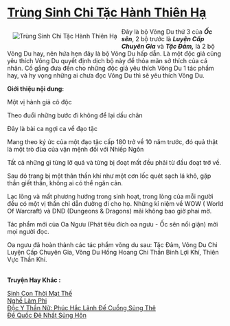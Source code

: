 <a href="https://utruyen.com/trung-sinh-chi-tac-hanh-thien-ha/11495/" title="Trùng Sinh Chi Tặc Hành Thiên Hạ"><h1>Trùng Sinh Chi Tặc Hành Thiên Hạ</h1></a><div style="display:table"><img align="right" style="float: left; padding: 10px;" src="https://utruyen.com/images/story/200x260/trung-sinh-chi-tac-hanh-thien-ha.jpg" alt="Trùng Sinh Chi Tặc Hành Thiên Hạ">Đây là bộ Võng Du thứ 3 của <i><b>Ốc sên</b></i>, 2 bộ trước là <b><i>Luyện Cấp Chuyên Gia</i></b> và <i><b>Tặc Đảm,</b></i> là 2 bộ Võng Du hay, nên hứa hẹn đây là bộ Võng Du hấp dẫn. Là một độc giả cũng yêu thích Võng Du quyết định dịch bộ này để thỏa mãn sở thích của cá nhân. Cố gắng đưa đến cho những độc giả yêu thích Võng Du 1 tác phẩm hay, và hy vọng những ai chưa đọc Võng Du thì sẽ yêu thích Võng Du.<p></p><b>Giới thiệu nội dung:</b><p></p>Một vị hành giả cô độc<p></p>Theo đuổi những bước đi không để lại dấu chân<p></p>Đây là bài ca ngợi ca về đạo tặc<p></p>Mang theo ký ức của một đạo tặc cấp 180 trở về 10 năm trước, đó quả thật là một trò đùa của vận mệnh đối với Nhiếp Ngôn<p></p>Tất cả những gì từng lỡ quá và từng bị đoạt mất đều phải từ đầu đoạt trở về.<p></p>Sau đó trang bị một thân thần khí như một cơn lốc quét sạch lá khô, gặp thần giết thần, không ai có thể ngăn cản.<p></p>Lạc lõng và mất phương hướng trong sinh hoạt, trong lòng của mỗi người đều có một vị thần chỉ dẫn đường đi cho họ. Những kỉ niệm về WOW ( World Of Warcraft) và DND (Dungeons & Dragons) mãi không bao giờ phai mờ.<p></p>Tác phẩm mới của Oa Ngưu (Phát tiêu đích oa ngưu - Ốc sên nổi giận) mời mọi người đọc.<p></p>Oa ngưu đã hoàn thành các tác phẩm võng du sau: Tặc Đảm, Võng Du Chi Luyện Cấp Chuyên Gia, Võng Du Hồng Hoang Chi Thần Binh Lợi Khí, Thiên Vực Thần Khí.</div><p><br><b>Truyện Hay Khác :</b></p><a href="https://utruyen.com/sinh-con-thoi-mat-the/16893/" alt="Sinh Con Thời Mạt Thế">Sinh Con Thời Mạt Thế</a><br/><a href="https://github.com/quanluxury/truyenhot/tree/master/truyenhay/916/" alt="Nghề Làm Phi">Nghề Làm Phi</a><br/><a href="https://github.com/quanluxury/truyenhot/tree/master/truyenhay/14524/" alt="Độc Y Thần Nữ: Phúc Hắc Lãnh Đế Cuồng Sủng Thê">Độc Y Thần Nữ: Phúc Hắc Lãnh Đế Cuồng Sủng Thê</a><br/><a href="https://truyenngontinhay.wordpress.com/2019/10/03/de-quoc-de-nhat-sung-hon/" alt="Đế Quốc Đệ Nhất Sủng Hôn">Đế Quốc Đệ Nhất Sủng Hôn</a><br/>